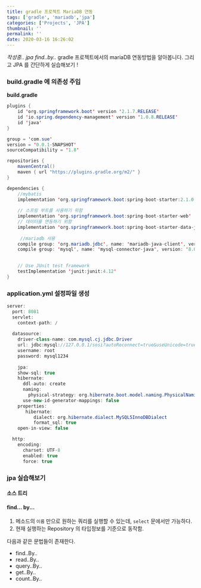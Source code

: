 ```yaml
---
title: gradle 프로젝트 MariaDB 연동
tags: ['gradle', 'mariadb','jpa']
categories: ['Projects', 'JPA']
thumbnail: ''
permalink: ''
date: 2020-03-16 16:26:02
---
```


_작성중.. jpa find..by.._
gradle 프로젝트에서의 mariaDB 연동방법을 알아봅니다.
그리고 JPA 를 간단하게 실습해보기 !
<!-- excerpt -->
<!-- toc -->



### build.gradle 에 의존성 주입

__build.gradle__
```java
plugins {
    id 'org.springframework.boot' version '2.1.7.RELEASE'
    id 'io.spring.dependency-management' version '1.0.8.RELEASE'
    id 'java'
}

group = 'com.sue'
version = '0.0.1-SNAPSHOT'
sourceCompatibility = '1.8'

repositories {
    mavenCentral()
    maven { url "https://plugins.gradle.org/m2/" }
}

dependencies {
    //mybatis
    implementation 'org.springframework.boot:spring-boot-starter:2.1.0'
    
    // 스프링 부트를 사용하기 위함
    implementation 'org.springframework.boot:spring-boot-starter-web'
    // 데이터를 연동하기 위함
    implementation 'org.springframework.boot:spring-boot-starter-data-jpa'
    
	 //mariadb 사용
    compile group: 'org.mariadb.jdbc', name: 'mariadb-java-client', version: '2.4.1'
    compile group: 'mysql', name: 'mysql-connector-java', version: '8.0.16'
    

    // Use JUnit test framework
    testImplementation 'junit:junit:4.12'
}

```


### application.yml 설정파일 생성

```java
server:
  port: 8081
  servlet:
    context-path: /
      
  datasource:
    driver-class-name: com.mysql.cj.jdbc.Driver
    url: jdbc:mysql://127.0.0.1/sosi?autoReconnect=true&useUnicode=true&characterEncoding=utf8
    username: root
    password: mysql1234
    
    jpa:
    show-sql: true
    hibernate:
      ddl-auto: create
      naming:
        physical-strategy: org.hibernate.boot.model.naming.PhysicalNamingStrategyStandardImpl
      use-new-id-generator-mappings: false
    properties:
       hibernate:
          dialect: org.hibernate.dialect.MySQL5InnoDBDialect
          format_sql: true
    open-in-view: false

  http:
    encoding:
      charset: UTF-8
      enabled: true
      force: true
```


### jpa 실습해보기

#### 소스 트리

#### find... by...
1. 메소드의 `이름` 만으로 원하는 쿼리를 실행할 수 있는데, `select` 문에서만 가능하다.
2. 현재 실행하는 Repository 의 타입정보를 기준으로 동작함.

다음과 같은 문법들이 존재한다.
* find..By..
* read..By..
* query..By..
* get..By..
* count..By..


